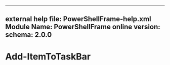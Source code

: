 
---
external help file: PowerShellFrame-help.xml
Module Name: PowerShellFrame
online version:
schema: 2.0.0
---

# Add-ItemToTaskBar
